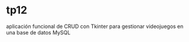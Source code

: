 # tp12
aplicación funcional de CRUD con Tkinter para gestionar videojuegos en una base de datos MySQL
